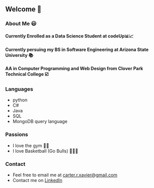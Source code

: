 ## Welcome 👋


### About Me 😃
#### Currently Enrolled as a Data Science Student at codeUp📊📈
#### Currently persuing my BS in Software Engineering at Arizona State University 📚
#### AA in Computer Programming and Web Design from Clover Park Technical College ☑️

### Languages 
- python 
- C#
- Java
- SQL
- MongoDB query language

### Passions
- I love the gym 🏋🏾 
- I love Basketball (Go Bulls) 🏀🐂🔴

### Contact 
- Feel free to email me at carter.r.xavier@gmail.com 
- Contact me on [LinkedIn](https://www.linkedin.com/in/xavier-carter-7b5b49165/)




###
<!--
**carterrxavier/carterrxavier** is a ✨ _special_ ✨ repository because its `README.md` (this file) appears on your GitHub profile.


-->
